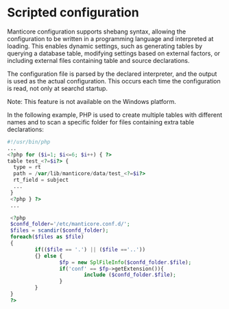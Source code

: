 # Scripted configuration

Manticore configuration supports shebang syntax, allowing the configuration to be written in a programming language and interpreted at loading. This enables dynamic settings, such as generating tables by querying a database table, modifying settings based on external factors, or including external files containing table and source declarations.

The configuration file is parsed by the declared interpreter, and the output is used as the actual configuration. This occurs each time the configuration is read, not only at searchd startup.

Note: This feature is not available on the Windows platform.

In the following example, PHP is used to create multiple tables with different names and to scan a specific folder for files containing extra table declarations:

```php
#!/usr/bin/php
...
<?php for ($i=1; $i<=6; $i++) { ?>
table test_<?=$i?> {
  type = rt
  path = /var/lib/manticore/data/test_<?=$i?>
  rt_field = subject
  ...
 }
 <?php } ?>
 ...

 <?php
 $confd_folder='/etc/manticore.conf.d/';
 $files = scandir($confd_folder);
 foreach($files as $file)
 {
         if(($file == '.') || ($file =='..'))
         {} else {
                 $fp = new SplFileInfo($confd_folder.$file);
                 if('conf' == $fp->getExtension()){
                         include ($confd_folder.$file);
                 }
         }
 }
 ?>
```
<!-- proofread -->

